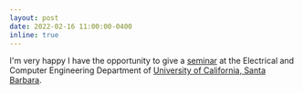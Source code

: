 ```yaml
---
layout: post
date: 2022-02-16 11:00:00-0400
inline: true
---
```


I'm very happy I have the opportunity to give a [seminar](https://www.ece.ucsb.edu/events/all/2022/feb-16-wed-1000am-sparse-matrices-and-high-performance-computing-meet-biology) at the Electrical and Computer Engineering Department of [University of California, Santa Barbara](https://www.ece.ucsb.edu/).
